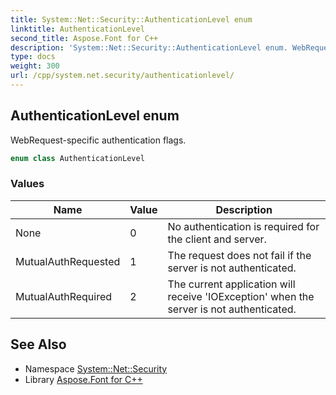 ```yaml
---
title: System::Net::Security::AuthenticationLevel enum
linktitle: AuthenticationLevel
second_title: Aspose.Font for C++
description: 'System::Net::Security::AuthenticationLevel enum. WebRequest-specific authentication flags in C++.'
type: docs
weight: 300
url: /cpp/system.net.security/authenticationlevel/
---
```

## AuthenticationLevel enum


WebRequest-specific authentication flags.

```cpp
enum class AuthenticationLevel
```

### Values

| Name | Value | Description |
| --- | --- | --- |
| None | 0 | No authentication is required for the client and server. |
| MutualAuthRequested | 1 | The request does not fail if the server is not authenticated. |
| MutualAuthRequired | 2 | The current application will receive 'IOException' when the server is not authenticated. |

## See Also

* Namespace [System::Net::Security](../)
* Library [Aspose.Font for C++](../../)
